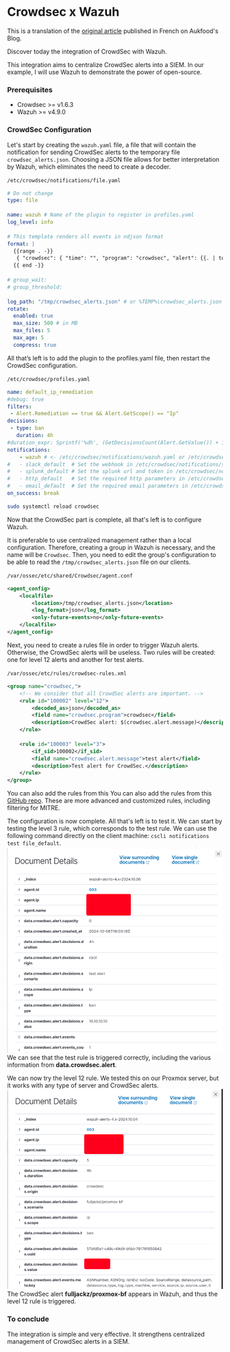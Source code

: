 # Crowdsec x Wazuh

This is a translation of the [original article](https://www.aukfood.fr/wazuh-x-crowdsec/) published in French on Aukfood's Blog.

Discover today the integration of CrowdSec with Wazuh.

This integration aims to centralize CrowdSec alerts into a SIEM. In our example, I will use Wazuh to demonstrate the power of open-source.

### Prerequisites
- Crowdsec >= v1.6.3
- Wazuh >= v4.9.0

### CrowdSec Configuration
Let's start by creating the `wazuh.yaml` file, a file that will contain the notification for sending CrowdSec alerts to the temporary file `crowdsec_alerts.json`. Choosing a JSON file allows for better interpretation by Wazuh, which eliminates the need to create a decoder.

`/etc/crowdsec/notifications/file.yaml`
```yaml
# Do not change
type: file

name: wazuh # Name of the plugin to register in profiles.yaml
log_level: info

# This template renders all events in ndjson format
format: |
  {{range . -}}
   { "crowdsec": { "time": "", "program": "crowdsec", "alert": {{. | toJson }} }}
  {{ end -}}

# group_wait:
# group_threshold:

log_path: "/tmp/crowdsec_alerts.json" # or %TEMP%\crowdsec_alerts.json
rotate:
  enabled: true 
  max_size: 500 # in MB
  max_files: 5
  max_age: 5
  compress: true
```

All that’s left is to add the plugin to the profiles.yaml file, then restart the CrowdSec configuration.

`/etc/crowdsec/profiles.yaml`
```yaml
name: default_ip_remediation
#debug: true
filters:
 - Alert.Remediation == true && Alert.GetScope() == "Ip"
decisions:
 - type: ban
   duration: 4h
#duration_expr: Sprintf('%dh', (GetDecisionsCount(Alert.GetValue()) + 1) * 4)
notifications:
    - wazuh # <- /etc/crowdsec/notifications/wazuh.yaml or /etc/crowdsec/notifications/file.yaml
#   - slack_default  # Set the webhook in /etc/crowdsec/notifications/slack.yaml before enabling this.
#   - splunk_default # Set the splunk url and token in /etc/crowdsec/notifications/splunk.yaml before enabling this.
#   - http_default   # Set the required http parameters in /etc/crowdsec/notifications/http.yaml before enabling this.
#   - email_default  # Set the required email parameters in /etc/crowdsec/notifications/email.yaml before enabling this.
on_success: break
```
```bash
sudo systemctl reload crowdsec
```

Now that the CrowdSec part is complete, all that's left is to configure Wazuh.

It is preferable to use centralized management rather than a local configuration. Therefore, creating a group in Wazuh is necessary, and the name will be `Crowdsec`. Then, you need to edit the group's configuration to be able to read the `/tmp/crowdsec_alerts.json` file on our clients.

`/var/ossec/etc/shared/Crowdsec/agent.conf`
```xml
<agent_config>
    <localfile>
        <location>/tmp/crowdsec_alerts.json</location>
        <log_format>json</log_format>
        <only-future-events>no</only-future-events>
    </localfile>
</agent_config>
```

Next, you need to create a rules file in order to trigger Wazuh alerts. Otherwise, the CrowdSec alerts will be useless. Two rules will be created: one for level 12 alerts and another for test alerts.

`/var/ossec/etc/rules/crowdsec-rules.xml`
```xml
<group name="crowdsec,">
    <!-- We consider that all CrowdSec alerts are important. -->
    <rule id="100002" level="12">
        <decoded_as>json</decoded_as>
        <field name="crowdsec.program">crowdsec</field>
        <description>CrowdSec alert: $(crowdsec.alert.message)</description>
    </rule>

    <rule id="100003" level="3">
        <if_sid>100002</if_sid>
        <field name="crowdsec.alert.message">test alert</field>
        <description>Test alert for CrowdSec.</description>
    </rule>
</group>
```
You can also add the rules from this You can also add the rules from this [GitHub repo](https://github.com/aukfood/wazuh-rules-crowdsec-mitre/blob/main/crowdsec.xml). These are more advanced and customized rules, including filtering for MITRE.

The configuration is now complete. All that's left is to test it. We can start by testing the level 3 rule, which corresponds to the test rule. We can use the following command directly on the client machine: `cscli notifications test file_default`.
![](assets/2024-10-06_18-04.png)
We can see that the test rule is triggered correctly, including the various information from **data.crowdsec.alert**.

We can now try the level 12 rule. We tested this on our Proxmox server, but it works with any type of server and CrowdSec alerts.
![](assets/2024-10-06_18-02.png)
The CrowdSec alert **fulljackz/proxmox-bf** appears in Wazuh, and thus the level 12 rule is triggered.

### To conclude

The integration is simple and very effective. It strengthens centralized management of CrowdSec alerts in a SIEM.


